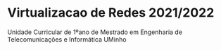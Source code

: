 # Virtualizacao de Redes 2021/2022
Unidade Curricular de 1ºano de Mestrado em Engenharia de Telecomunicações e Informática
UMinho
